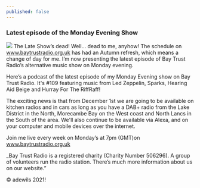```yaml
---
published: false
---
```

### Latest episode of the Monday Evening Show
![]({{site.baseurl}}//adrian%20at%20media%20city.jpeg)
The Late Show’s dead! Well… dead to me, anyhow! The schedule on www.baytrustradio.org.uk has had an Autumn refresh, which means a change of day for me. I’m now presenting the latest episode of Bay Trust Radio’s alternative music show on Monday evening.

Here’s a podcast of the latest episode of my Monday Evening show on Bay Trust Radio. It's #109 featuring music from Led Zeppelin, Sparks, Hearing Aid Beige and Hurray For The RiffRaff!

The exciting news is that from December 1st we are going to be available on kitchen radios and in cars as long as you have a DAB+ radio from the Lake District in the North, Morecambe Bay on the West coast and North Lancs in the South of the area. We'll also continue to be available via Alexa, and on your computer and mobile devices over the internet.

Join me live every week on Monday’s at 7pm (GMT)on www.baytrustradio.org.uk

_Bay Trust Radio is a registered charity (Charity Number 506296). A group of volunteers run the radio station. There’s much more information about us on our website.”

© adewils 2021!
